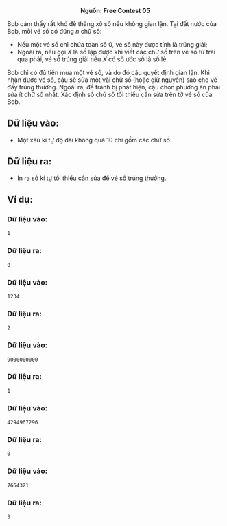 **<center>Nguồn:  Free Contest 05</center>**

Bob cảm thấy rất khó để thắng xổ số nếu không gian lận. Tại đất nước của Bob, mỗi vé số có đúng $n$ chữ số:
- Nếu một vé số chỉ chứa toàn số $0$, vé số này được tính là trúng giải;
- Ngoài ra, nếu gọi $X$ là số lập được khi viết các chữ số trên vé số từ trái qua phải, vé số trúng giải nếu $X$ có số ước số là số lẻ.

Bob chỉ có đủ tiền mua một vé số, và do đó cậu quyết định gian lận. Khi nhận được vé số, cậu sẽ sửa một vài chữ số (hoặc giữ nguyên) sao cho vé đấy trúng thưởng. Ngoài ra, để tránh bị phát hiện, cậu chọn phương án phải sửa ít chữ số nhất. Xác định số chữ số tối thiểu cần sửa trên tờ vé số của Bob.

## Dữ liệu vào:
- Một xâu kí tự độ dài không quá $10$ chỉ gồm các chữ số.

## Dữ liệu ra:
- In ra số kí tự tối thiểu cần sửa để vé số trúng thưởng.

## Ví dụ:
### Dữ liệu vào:
```
1
```

### Dữ liệu ra:
```
0
```

### Dữ liệu vào:
```
1234
```

### Dữ liệu ra:
```
2
```

### Dữ liệu vào:
```
9000000000
```

### Dữ liệu ra:
```
1
```

### Dữ liệu vào:
```
4294967296
```

### Dữ liệu ra:
```
0
```

### Dữ liệu vào:
```
7654321
```

### Dữ liệu ra:
```
3
```